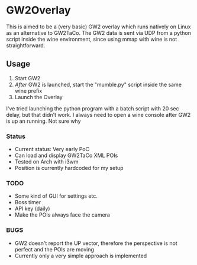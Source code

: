 # GW2Overlay

This is aimed to be a (very basic) GW2 overlay which runs natively on Linux as an alternative to GW2TaCo.
The GW2 data is sent via UDP from a python script inside the wine environment, since using mmap with wine is not straightforward.

## Usage
 1. Start GW2
 2. _After_ GW2 is launched, start the "mumble.py" script inside the same wine prefix
 3. Launch the Overlay
 
  I've tried launching the python program with a batch script with 20 sec delay, but that didn't work. I always need to open a wine console after GW2 is up an running. Not sure why

### Status
 * Current status: Very early PoC
 * Can load and display GW2TaCo XML POIs
 * Tested on Arch with i3wm
 * Position is currently hardcoded for my setup
 
### TODO
 * Some kind of GUI for settings etc.
  * Boss timer
  * API key (daily)
 * Make the POIs always face the camera
 
### BUGS
 * GW2 doesn't report the UP vector, therefore the perspective is not perfect and the POIs are moving
  * Currently only a very simple approach is implemented
